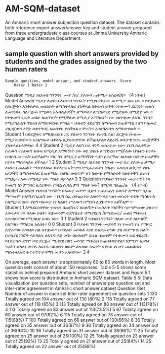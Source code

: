 # AM-SQM-dataset
An Amharic short answer subjection question dataset. The dataset contains both reference expert answer/answer key and student answer prepared from three undergraduate class courses at Jimma University Amharic Language and Literature Department.
## sample question with short answers provided by students and the grades assigned by the two human raters
	Sample question, model answer, and student answers	Score
		Rater 1	Rater 2
Question	ሚዲያ ለህዝብ ግንኙንት ሙያ /ስራ ያለውን ጠቀሜታ አስረዳ/ጂ።  （4 ነጥብ）
Model Answer	ሚድያ   ለህዝብ ለህዝብ ግንኙነት የሚያበረክተው ጠቀሜታ ብዙ ነው ፡፡  የተቋሙን  የድርጅቱን  እንቅስቃሴ መልእክት ለማስተላለፍ ያስችላል በቀውስ ወቅት የተቋሙን ደህንነት መልስ  ለመገንባት ስለተቋሙ የሚወሩ አሉባልታዎችን ለማወቅና ለማስወገድ የሚቻለው በሚድያ ነው ፡፡ የተቋሙን ጊዴታ መልሶ ለመገንባት የሚቻለው በሚዲያ አማካይነት ነው ፡፡ለተቋሙ ለአገር ግንባታ የሚያስፈልጉ ገንዘብ ለማሰባባሰብ  ያግዛል ፡፡  ህዝብን ተደራሽን ለማሳመን ይጠቅማል የህግ ባለሙያ ያዘጋጀውን ዕቅድ ወደተግባር ለመቀየር ያስችላል ፡፡  ምርትና አገልግሎትን ለማስተዋወቅ ፡፡		
Student 1	ከድርጅቱና ከማህበረሰቡ ጋር ያለውን ግንኙነት ያጠናክራል፣ ድርጅቱ /ተቋሙ የሚያቀርባቸውን አገልግሎቶ በቀላሉ ሊያሳውቃቸው ይችልበታል፡፡ ለደራሹ ወቅታዊ የሆኑ መረጃዎችን ያስተላልፉላቸዋል፡፡ 
	4	4
Student 2	ሚዲያ ለህግ ስራ ዋነኛ መሳሪያው ነው፡፡ የህግ ሰራተኛው ስራውን የፃፈውን ጽሁፍ በሚዲያ አማካኝነት ነው ወደ ህዝቡ ለማድረስ የሚችለው ህዝብን በየቀኑ ስብሰባ መጥራት አይቻልም፡፡ ነገር ግን በሚዲያ አማካኝነት የህግ ሰራተኛው ለህዝቡ በርካታ ስራዎችን በየቀኑ ማስተላለፍ ይችላል፡፡
	1	2
Student 3	ሚዲያ ለህዝብ ግንኙነት ሙያ ስራ ያለው ጠቃሜታ  ለህዝብ መልዕክት ማስተላለፍ፣ ከተለያዩ አቅጣጫ የሚፈጠሩትን ትኩስና አዳዲስ ወቅታዊ የሆኑ ዜናዎችን በማስተላለፍ ይጠቆማል፡፡ በሀገር ውስጥም ሆነ ከውጭ የሚከሰቱት ክስተቶችን ህዝብ የሚከታተለው ከሚዲያ ነው ማለት ይቻላል፡፡	3	3
Question	የህዝብ ግንኙነት ሙያተኞች ነጻ የመሆን ስነ ምግባር ሊኖራቸው የገባል ሲባል ምን ማለት ነው? በሚገባ ግለጪ/ጽ （4 ነጥብ）
Model Answer	የህዝብ ግንኙነት ባለሙያ መቸም ቢሆን ተጨባጩን እውነት ለማንም ሲባል ማጣመም ስለሚያስፈልግ ነው ፡፡ የህግ ስራ በተጨባጭ እውነት ላይ ካልተመሰረተ ጥፋት ማስከተሉ ስለሚያቀርበው የህግ ባለሙያ ነፃ ካልሆነ ሥራውን በሚገባ ሊያከናውን አይችልም ፡፡		
Student 1	ለሚደርስባቸው ተጽዕኖ በመሸነፍና ለይሉኝታ በመጋለጥ ነገሮችን ሳያጣምመው ያለውን እውነታና ሀቅ ባለው ይዘት፣ ተቋሙንም ወደግሽፈት በማያደርስ /በማይመራ/ መልክ ማቅረብ እንዳለባቸው የሚገልጽ እሳቤ ነው፡፡	3	1
Student 2	የህዝብ ግንኙነት ባለው ሙያ ለህዝቦች በአግባቡ ማገልገል አለበት፡፡	0	0
Student 3	የህዝብ ግንኙነት ሙያተኛ ነፃ የመሆን ስነ ምግባር ሊኖራቸው ይገባል፡፡ ስል በተቋሙና በተደራሹ መካከል እንደ ድልድይ ሆነው ያለ ስነምግባር ስልት በተለያዩ ነገሮች ሳይዳሰሱ ለአንዱ ላይ ወግኑ በሁለቱም እኩል በመቆም የተቋሙን ወደ ተደራሹ የተደራሹን ደግሞ ወደ ድርጅቱ ሚዛናዊ በሆነ መንገድ ማቅረብ ይጠበቅባቸዋል፡፡ ከምንም አይንት ግፊት፣ ድለላ፣ ሙስና ለአንዱ ሳይወግን ወይም ለሌላው ክፍተት ሳያሳይ ነፃ ሆኖ መልዕክቱን ማስተላለፍና ቀጥተኛና ተዓማን መሆን አለባቸው፡፡	3	4

On average, each answer is approximately 60 to 80 words in length.  Most question sets consist of about 150 responses. Table 5-5 shows some statistics behind prepared Amharic short answer dataset and Figure 5.1 shows how score is distributed in Amharic SQM dataset.
Table 5 5: Data visualization per question sets, number of answer per question set and inter-rater agreement in Amharic short answer dataset
Question /Set	Number of answer in each set	Inter rater agreement on question sets
1	130	Totally agreed on 104 answer out of 130 (80%)
2	118	Totally agreed on 77 answer out of 118 (65%)
3	113	Totally agreed on 88 answer out of 113(78%)
4	113	Totally agreed on 83 answer out of 113(73.5%)
5	97	Totally agreed on 60 answer out of 97(62%)
6	115	Totally agreed on 78 answer out of 115(68%)
7	100	Totally agreed on 66 answer out of 100(66%)
8	36	Totally agreed on 35 answer out of 36(97%)
9	36	Totally agreed on 34 answer out of 36(94%)
10	36	Totally agreed on 31 answer out of 36(86%)
11	25	Totally agreed on 25 answer out of 25(100%)
12	25	Totally agreed on 23 answer out of 25(92%)
13	25	Totally agreed on 21 answer out of 25(84%)
14	25	Totally agreed on 22 answer out of 25(88%)
 
